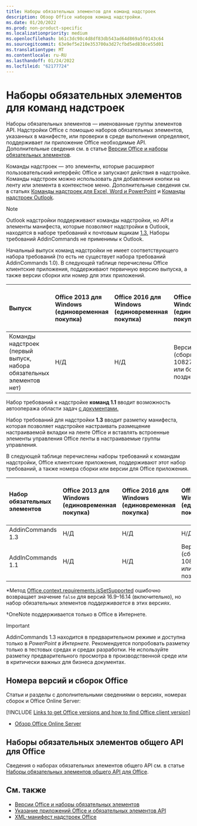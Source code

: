 ```yaml
---
title: Наборы обязательных элементов для команд надстроек
description: Обзор Office наборов команд надстройки.
ms.date: 01/20/2022
ms.prod: non-product-specific
ms.localizationpriority: medium
ms.openlocfilehash: b61c3dc98c4d8df83db543ad64d869a5f0143c64
ms.sourcegitcommit: 63e9ef5e210e353700a3d27cfbd5ed838ce55d01
ms.translationtype: MT
ms.contentlocale: ru-RU
ms.lasthandoff: 01/24/2022
ms.locfileid: "62177724"
---
```

# <a name="add-in-commands-requirement-sets"></a>Наборы обязательных элементов для команд надстроек

Наборы обязательных элементов — именованные группы элементов API. Надстройки Office с помощью наборов обязательных элементов, указанных в манифесте, или проверки в среде выполнения определяют, поддерживает ли приложение Office необходимые API. Дополнительные сведения см. в статье [Версии Office и наборы обязательных элементов](../../develop/office-versions-and-requirement-sets.md).

Команды надстроек — это элементы, которые расширяют пользовательский интерфейс Office и запускают действия в надстройке. Команды надстроек можно использовать для добавления кнопки на ленту или элемента в контекстное меню. Дополнительные сведения см. в статьях [Команды надстроек для Excel, Word и PowerPoint](../../design/add-in-commands.md) и [Команды надстроек Outlook](../../outlook/add-in-commands-for-outlook.md).

> [!NOTE]
> Outlook надстройки поддерживают команды надстройки, но API и элементы манифеста, которые позволяют надстройки в Outlook, находятся в наборе требований к почтовым ящикам [1.3.](../objectmodel/requirement-set-1.3/outlook-requirement-set-1.3.md) Наборы требований AddinCommands не применимы к Outlook.

Начальный выпуск команд надстройки не имеет соответствующего набора требований (то есть не существует набора требований AddinCommands 1.0). В следующей таблице перечислены Office клиентские приложения, поддерживают первичную версию выпуска, а также версии сборки или номер для этих приложений.  

| Выпуск   |  Office 2013 для Windows<br>(единовременная покупка) | Office 2016 для Windows<br>(единовременная покупка) | Office 2019 для Windows<br>(единовременная покупка) | Office 2021 для Windows<br>(единовременная покупка) | Office для Windows<br>(подключено к подписке на Microsoft 365)   |  Office для iPad<br>(подключено к подписке на Microsoft 365)  |  Office для Mac<br>(подключено к подписке на Microsoft 365)  | Office в Интернете  |
|:-----|:-----|:-----|:-----|:-----|:-----|:-----|:-----|:-----|
| Команды надстроек (первый выпуск, набора обязательных элементов нет) | Н/Д | Н/Д | Версия 1809 (сборка 10827.20150) или более поздняя| 16.0.14326.20454 или более поздней |Версия 1603 (сборка 6769.0000) или более поздняя | Н/Д | 15.33 или более поздняя версия| Январь 2016 г. |

Набор требований к надстройке **команд 1.1** вводит возможность автоопеража области задач [с документами.](../../develop/automatically-open-a-task-pane-with-a-document.md)

Набор требований для надстройки **1.3** вводит разметку манифеста, которая позволяет надстройке настраивать размещение настраиваемой вкладки на ленте Office и вставлять встроенные элементы управления Office ленты в настраиваемые группы управления.

В следующей таблице перечислены наборы требований к командам надстройки, Office клиентские приложения, поддерживают этот набор требований, а также номера сборки или версии для Office приложения.

|  Набор обязательных элементов  |  Office 2013 для Windows<br>(единовременная покупка) | Office 2016 для Windows<br>(единовременная покупка) | Office 2019 для Windows<br>(единовременная покупка) |  Office 2021 для Windows<br>(единовременная покупка) | Office для Windows<br>(подключено к подписке на Microsoft 365)   |  Office для iPad<br>(подключено к подписке на Microsoft 365)  |  Office для Mac<br>(подключено к подписке на Microsoft 365)  | Office в Интернете  |  
|:-----|:-----|:-----|:-----|:-----|:-----|:-----|:-----|:-----|
| AddinCommands 1.3  | Н/Д | Н/Д | Н/Д | Н/Д | Не поддерживается | Недоступно | Не поддерживается | Ноябрь 2020 г. |
| AddInCommands 1.1  | Н/Д | Н/Д  | Версия 1809 (сборка 10827.20150) или более поздняя&dagger; | 16.0.14326.20454 или более поздней&dagger; | Версия 1705 (сборка 8121.1000) или более поздняя&dagger; | Недоступно | 15.34 или более поздней&dagger;\*| Май 2017 г. |

\*Метод [Office.context.requirements.isSetSupported](/javascript/api/office/office.requirementsetsupport#isSetSupported_name__minVersion_) ошибочно возвращает значение `false` для версий 16.9&ndash;16.14 (включительно), но набор обязательных элементов *поддерживается* в этих версиях.

&dagger;OneNote поддерживается только в Office в Интернете.

> [!IMPORTANT]
> AddinCommands 1.3 находится в предварительном режиме и доступна только в *PowerPoint в Интернете*. Рекомендуется попробовать разметку только в тестовых средах и средах разработки. Не используйте разметку предварительного просмотра в производственной среде или в критически важных для бизнеса документах.

## <a name="office-versions-and-build-numbers"></a>Номера версий и сборок Office

Статьи и разделы с дополнительными сведениями о версиях, номерах сборок и Office Online Server:

[!INCLUDE [Links to get Office versions and how to find Office client version](../../includes/links-get-office-versions-builds.md)]
- [Обзор Office Online Server](/officeonlineserver/office-online-server-overview)

## <a name="office-common-api-requirement-sets"></a>Наборы обязательных элементов общего API для Office

Сведения о наборах обязательных элементов общего API см. в статье [Наборы обязательных элементов общего API для Office](office-add-in-requirement-sets.md).

## <a name="see-also"></a>См. также

- [Версии Office и наборы обязательных элементов](../../develop/office-versions-and-requirement-sets.md)
- [Указание приложений Office и обязательных элементов API](../../develop/specify-office-hosts-and-api-requirements.md)
- [XML-манифест надстроек Office](../../develop/add-in-manifests.md)
